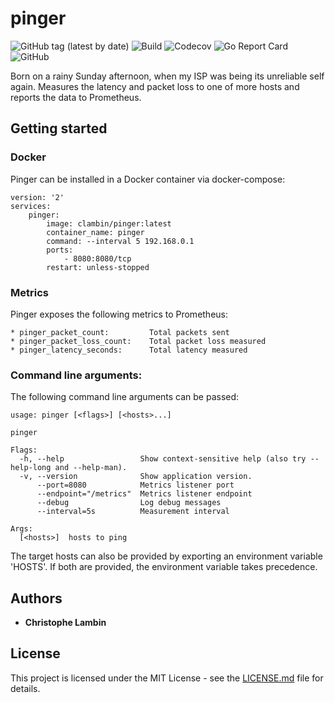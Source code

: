 # pinger
![GitHub tag (latest by date)](https://img.shields.io/github/v/tag/clambin/pinger?color=green&label=Release&style=plastic)
![Build](https://github.com/clambin/pinger/workflows/Build/badge.svg)
![Codecov](https://img.shields.io/codecov/c/gh/clambin/pinger?style=plastic)
![Go Report Card](https://goreportcard.com/badge/github.com/clambin/pinger)
![GitHub](https://img.shields.io/github/license/clambin/pinger?style=plastic)

Born on a rainy Sunday afternoon, when my ISP was being its unreliable self again.  Measures the latency and packet loss to one of more hosts and reports the data to Prometheus.

## Getting started

### Docker

Pinger can be installed in a Docker container via docker-compose:

```
version: '2'
services:
    pinger:
        image: clambin/pinger:latest
        container_name: pinger
        command: --interval 5 192.168.0.1
        ports:
            - 8080:8080/tcp
        restart: unless-stopped
```

### Metrics

Pinger exposes the following metrics to Prometheus:

```
* pinger_packet_count:         Total packets sent
* pinger_packet_loss_count:    Total packet loss measured 
* pinger_latency_seconds:      Total latency measured
```

### Command line arguments:

The following command line arguments can be passed:

```
usage: pinger [<flags>] [<hosts>...]

pinger

Flags:
  -h, --help                 Show context-sensitive help (also try --help-long and --help-man).
  -v, --version              Show application version.
      --port=8080            Metrics listener port
      --endpoint="/metrics"  Metrics listener endpoint
      --debug                Log debug messages
      --interval=5s          Measurement interval

Args:
  [<hosts>]  hosts to ping

```

The target hosts can also be provided by exporting an environment variable 'HOSTS'. If both are provided, the environment variable takes precedence.

## Authors

* **Christophe Lambin**

## License

This project is licensed under the MIT License - see the [LICENSE.md](LICENSE.md) file for details.

